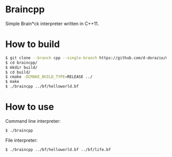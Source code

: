 # Braincpp

Simple Brain\*ck interpreter written in C++11.

# How to build
```bash
$ git clone --branch cpp --single-branch https://github.com/d-dorazio/mindblown.git braincpp
$ cd braincpp/
$ mkdir build/
$ cd build/
$ cmake -DCMAKE_BUILD_TYPE=RELEASE ../
$ make
$ ./braincpp ../bf/helloworld.bf
```

# How to use
Command line interpreter:
```bash
$ ./braincpp
```

File interpreter:
```bash
$ ./braincpp ../bf/helloworld.bf ../bf/life.bf
```
